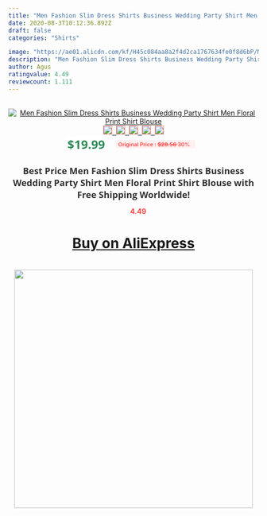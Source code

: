 ```yaml
---
title: "Men Fashion Slim Dress Shirts Business Wedding Party Shirt Men Floral Print Shirt Blouse"
date: 2020-08-3T10:12:36.892Z
draft: false
categories: "Shirts"

image: "https://ae01.alicdn.com/kf/H45c084aa8a2f4d2ca1767634fe0f8d6bP/Men-Fashion-Slim-Dress-Shirts-Business-Wedding-Party-Shirt-Men-Floral-Print-Shirt-Blouse.png_220x220.png"
description: "Men Fashion Slim Dress Shirts Business Wedding Party Shirt Men Floral Print Shirt Blouse"
author: Agus
ratingvalue: 4.49
reviewcount: 1.111
---
```

<br>
<div style="text-align: center;">
<a href="https://s.click.aliexpress.com/e/_AC0zBn" target="_blank" rel="nofollow noopener noreferrer"><img alt="Men Fashion Slim Dress Shirts Business Wedding Party Shirt Men Floral Print Shirt Blouse" class="magnifier-image" src="https://ae01.alicdn.com/kf/H45c084aa8a2f4d2ca1767634fe0f8d6bP/Men-Fashion-Slim-Dress-Shirts-Business-Wedding-Party-Shirt-Men-Floral-Print-Shirt-Blouse.png_220x220.png_640x640.jpg">
<br>
<img style="border:1px solid salmon" src="https://ae01.alicdn.com/kf/H45c084aa8a2f4d2ca1767634fe0f8d6bP/Men-Fashion-Slim-Dress-Shirts-Business-Wedding-Party-Shirt-Men-Floral-Print-Shirt-Blouse.png_120x120.jpg">&nbsp;&nbsp;<img style="border:1px solid salmon" src="https://ae01.alicdn.com/kf/Hf0e7379f92ca4afdbaf1191f5b69a27dq/Men-Fashion-Slim-Dress-Shirts-Business-Wedding-Party-Shirt-Men-Floral-Print-Shirt-Blouse.png_120x120.jpg">&nbsp;&nbsp;<img style="border:1px solid salmon" src="https://ae01.alicdn.com/kf/H1425335485094f03bb9be5c6b1cd5c5fd/Men-Fashion-Slim-Dress-Shirts-Business-Wedding-Party-Shirt-Men-Floral-Print-Shirt-Blouse.jpg_120x120.jpg">&nbsp;&nbsp;<img style="border:1px solid salmon" src="https://ae01.alicdn.com/kf/Hf1cd58dff01f41c696c5f7ff9d6147679/Men-Fashion-Slim-Dress-Shirts-Business-Wedding-Party-Shirt-Men-Floral-Print-Shirt-Blouse.jpg_120x120.jpg">&nbsp;&nbsp;<img style="border:1px solid salmon" src="https://ae01.alicdn.com/kf/H4cbbf4184cde457298598d90f4fb3c1ej/Men-Fashion-Slim-Dress-Shirts-Business-Wedding-Party-Shirt-Men-Floral-Print-Shirt-Blouse.jpg_120x120.jpg"></a></div><br0>
<div style="text-align: center;"><span style="background-color: white; border: 0px; box-sizing: border-box; color: seagreen; display: inline-block; font-family: &quot;open sans&quot; , &quot;arial&quot; , &quot;helvetica&quot; , sans-serif , &quot;heiti&quot;; font-size: 24px; font-stretch: inherit; font-weight: 700; line-height: inherit; margin: 0px 10px 0px 0px; padding: 0px; vertical-align: middle;">$19.99 </span>
<span style="background: rgb(255 , 241 , 241); border-radius: 3px; border: 0px; box-sizing: border-box; color: #ff4747; display: inline-block; font-family: inherit; font-size: 12px; font-stretch: inherit; font-style: inherit; font-variant: inherit; font-weight: 600; line-height: inherit; margin: 0px; padding: 2px 5px; transform: scale(0.9); vertical-align: middle;">Original Price : <b style="text-decoration: line-through;">$28.56 </b> 30%&nbsp;&nbsp;</span></div>
<h1 style="color: #333333; display: inline-block; font-family: &quot;open sans&quot; , &quot;arial&quot; , &quot;helvetica&quot; , sans-serif , &quot;heiti&quot;; font-size: 18px; font-stretch: inherit; font-weight: 700; text-align: center;">Best Price Men Fashion Slim Dress Shirts Business Wedding Party Shirt Men Floral Print Shirt Blouse with Free Shipping Worldwide!</h1>
<div style="color: #ff4747; text-align: center;">
<img src="https://4.bp.blogspot.com/-M0ZcTcb-5uY/XleCXlxnR4I/AAAAAAAAAEc/OrjgMkXV1oMQFaCRZj5HQwOCBcu3w1FegCPcBGAYYCw/s1600/star.png" style="height: 15px;">&nbsp;<b>4.49</b></div>
<div class="button_cont" align="center"><a class="buynow_a" href="https://s.click.aliexpress.com/e/_AC0zBn" target="_blank" rel="nofollow noopener noreferrer"><H1>Buy on AliExpress</H1></a></div><br>
<div class="separator" style="clear: both; text-align: center;">
<img src="https://lh3.googleusercontent.com/-pTy5HemUv9M/XlePHvY0dAI/AAAAAAAAAE4/0nX5iRUoIWY8eMW9Dpxeirr157OZliDIgCLcBGAsYHQ/s1600/badge.gif" width="480">
</div>
